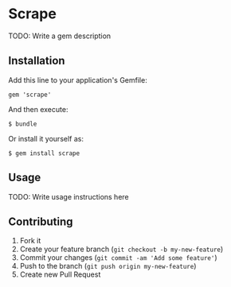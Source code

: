 # Scrape

TODO: Write a gem description

## Installation

Add this line to your application's Gemfile:

    gem 'scrape'

And then execute:

    $ bundle

Or install it yourself as:

    $ gem install scrape

## Usage

TODO: Write usage instructions here

## Contributing

1. Fork it
2. Create your feature branch (`git checkout -b my-new-feature`)
3. Commit your changes (`git commit -am 'Add some feature'`)
4. Push to the branch (`git push origin my-new-feature`)
5. Create new Pull Request
